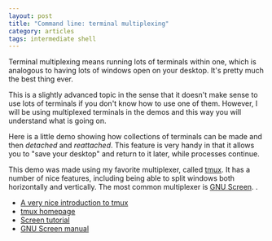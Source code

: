 ```yaml
---
layout: post
title: "Command line: terminal multiplexing"
category: articles
tags: intermediate shell
---
```


Terminal multiplexing means running lots of terminals within one, which is analogous to having lots of windows open on your desktop.
It's pretty much the best thing ever.

This is a slightly advanced topic in the sense that it doesn't make sense to use lots of terminals if you don't know how to use one of them.
However, I will be using multiplexed terminals in the demos and this way you will understand what is going on.

Here is a little demo showing how collections of terminals can be made and then *detached* and *reattached*.
This feature is very handy in that it allows you to "save your desktop" and return to it later, while processes continue.

<script type="text/javascript" src="https://asciinema.org/a/9146.js" id="asciicast-9146" async></script>

This demo was made using my favorite multiplexer, called [tmux](http://tmux.sourceforge.net/).
It has a number of nice features, including being able to split windows both horizontally and vertically.
The most common multiplexer is [GNU Screen](http://www.gnu.org/software/screen/).
.

* [A very nice introduction to tmux](http://tmuxp.readthedocs.org/en/latest/about_tmux.html)
* [tmux homepage](http://tmux.sourceforge.net/)
* [Screen tutorial](https://www.linux.com/learn/tutorials/285795-taking-command-of-the-terminal-with-gnu-screen-)
* [GNU Screen manual](http://www.delorie.com/gnu/docs/screen/screen_toc.html)

